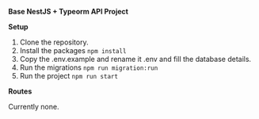 **Base NestJS + Typeorm API Project**

**Setup**

1. Clone the repository.
2. Install the packages
```npm install```
3. Copy the .env.example and rename it .env and fill the database details.
4. Run the migrations
```npm run migration:run```
5. Run the project
```npm run start```

**Routes**

Currently none.